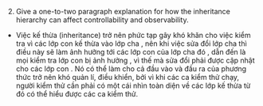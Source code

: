 2. Give a one-to-two paragraph explanation for how the inheritance hierarchy can affect controllability and observability.
- Việc kế thừa (inheritance) trở nên phức tạp gây khó khăn cho việc kiểm tra vì các lớp con kế thừa vào lớp cha , nên khi việc sửa đổi lớp cha thì điều này sẽ làm ảnh hưởng tới các lớp con của lớp cha đó , dẫn đến là mọi kiểm tra lớp con bị ảnh hưởng , vì thế mà sửa đổi phải được cập nhật cho các lớp con . Nó có thể làm cho cả đầu vào và đầu ra của phương thức trở nên khó quản lí, điều khiển, bởi vì khi các ca kiểm thử chạy, người kiểm thử cần phải có một cái nhìn toàn diện về các lớp kế thừa từ đó có thể hiểu được các ca kiểm thử.
